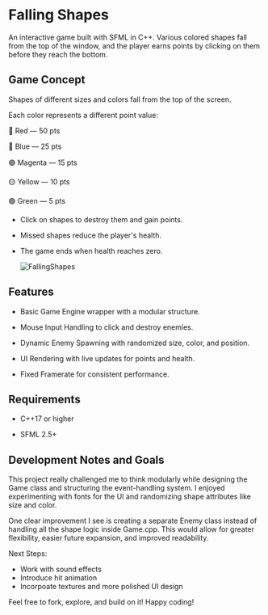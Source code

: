 # Falling Shapes

An interactive game built with SFML in C++. Various colored shapes fall from the top of the window, and the player earns points by clicking on them before they reach the bottom.

## Game Concept

Shapes of different sizes and colors fall from the top of the screen.

Each color represents a different point value:

🔴 Red — 50 pts

🔵 Blue — 25 pts

🟣 Magenta — 15 pts

🟡 Yellow — 10 pts

🟢 Green — 5 pts

- Click on shapes to destroy them and gain points.

- Missed shapes reduce the player's health.

- The game ends when health reaches zero.

  ![FallingShapes](https://github.com/user-attachments/assets/51dfa2d7-e285-4f2d-afe4-6decad101855)


## Features

 - Basic Game Engine wrapper with a modular structure.

 - Mouse Input Handling to click and destroy enemies.

 - Dynamic Enemy Spawning with randomized size, color, and position.

 - UI Rendering with live updates for points and health.

 - Fixed Framerate for consistent performance.

## Requirements

- C++17 or higher

- SFML 2.5+

## Development Notes and Goals

This project really challenged me to think modularly while designing the Game class and structuring the event-handling system. I enjoyed experimenting with fonts for the UI and randomizing shape attributes like size and color.

One clear improvement I see is creating a separate Enemy class instead of handling all the shape logic inside Game.cpp. This would allow for greater flexibility, easier future expansion, and improved readability.

Next Steps: 

- Work with sound effects
- Introduce hit animation
- Incorpoate textures and more polished UI design

Feel free to fork, explore, and build on it! Happy coding!


